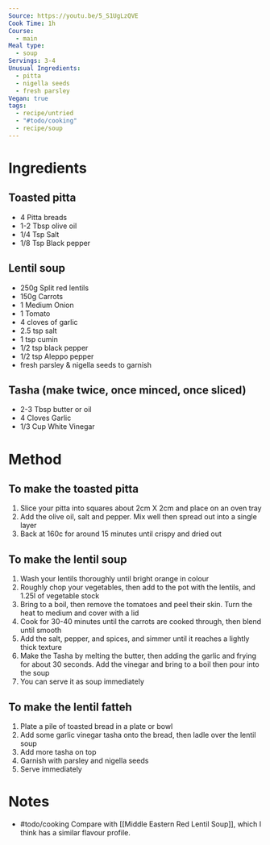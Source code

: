 ```yaml
---
Source: https://youtu.be/5_S1UgLzQVE
Cook Time: 1h
Course:
  - main
Meal type:
  - soup
Servings: 3-4
Unusual Ingredients:
  - pitta
  - nigella seeds
  - fresh parsley
Vegan: true
tags:
  - recipe/untried
  - "#todo/cooking"
  - recipe/soup
---
```

# Ingredients

## Toasted pitta

- 4 Pitta breads
- 1-2 Tbsp olive oil
- 1/4 Tsp Salt
- 1/8 Tsp Black pepper

## Lentil soup

- 250g Split red lentils
- 150g Carrots
- 1 Medium Onion
- 1 Tomato
- 4 cloves of garlic
- 2.5 tsp salt
- 1 tsp cumin
- 1/2 tsp black pepper
- 1/2 tsp Aleppo pepper
- fresh parsley & nigella seeds to garnish

## Tasha (make twice, once minced, once sliced)

- 2-3 Tbsp butter or oil
- 4 Cloves Garlic
- 1/3 Cup White Vinegar

# Method

## To make the toasted pitta

1. Slice your pitta into squares about 2cm X 2cm and place on an oven tray
2. Add the olive oil, salt and pepper. Mix well then spread out into a single layer
3. Back at 160c for around 15 minutes until crispy and dried out

## To make the lentil soup

1. Wash your lentils thoroughly until bright orange in colour
2. Roughly chop your vegetables, then add to the pot with the lentils, and 1.25l of vegetable stock
3. Bring to a boil, then remove the tomatoes and peel their skin. Turn the heat to medium and cover with a lid
4. Cook for 30-40 minutes until the carrots are cooked through, then blend until smooth
5. Add the salt, pepper, and spices, and simmer until it reaches a lightly thick texture
6. Make the Tasha by melting the butter, then adding the garlic and frying for about 30 seconds. Add the vinegar and bring to a boil then pour into the soup
7. You can serve it as soup immediately

## To make the lentil fatteh

1. Plate a pile of toasted bread in a plate or bowl
2. Add some garlic vinegar tasha onto the bread, then ladle over the lentil soup
3. Add more tasha on top
4. Garnish with parsley and nigella seeds
5. Serve immediately

# Notes

- #todo/cooking Compare with [[Middle Eastern Red Lentil Soup]], which I think has a similar flavour profile.